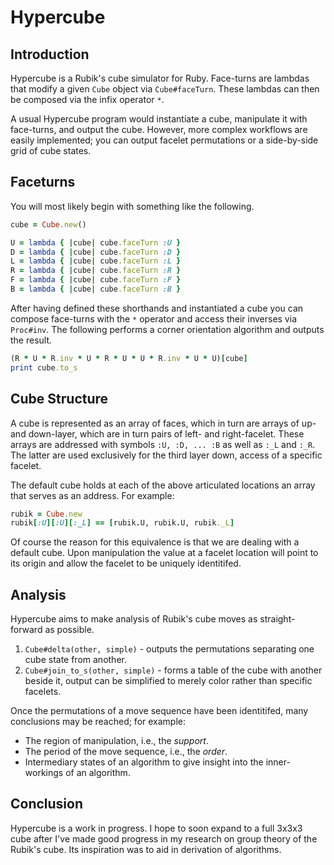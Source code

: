 Hypercube
=========

Introduction
------------
Hypercube is a Rubik's cube simulator for Ruby. Face-turns are lambdas that modify a given `Cube` object via `Cube#faceTurn`. These lambdas can then be composed via the infix operator `*`.

A usual Hypercube program would instantiate a cube, manipulate it with face-turns, and output the cube. However, more complex workflows are easily implemented; you can output facelet permutations or a side-by-side grid of cube states.

Faceturns
---------
You will most likely begin with something like the following.

```ruby
cube = Cube.new()

U = lambda { |cube| cube.faceTurn :U }
D = lambda { |cube| cube.faceTurn :D }
L = lambda { |cube| cube.faceTurn :L }
R = lambda { |cube| cube.faceTurn :R }
F = lambda { |cube| cube.faceTurn :F }
B = lambda { |cube| cube.faceTurn :B }
```

After having defined these shorthands and instantiated a cube you can compose face-turns with the `*` operator and access their inverses via `Proc#inv`. The following performs a corner orientation algorithm and outputs the result.

```ruby
(R * U * R.inv * U * R * U * U * R.inv * U * U)[cube]
print cube.to_s
```

Cube Structure
--------------
A cube is represented as an array of faces, which in turn are arrays of up- and down-layer, which are in turn pairs of left- and right-facelet. These arrays are addressed with symbols `:U, :D, ... :B` as well as `:_L` and `:_R`. The latter are used exclusively for the third layer down, access of a specific facelet.

The default cube holds at each of the above articulated locations an array that serves as an address. For example:

```ruby
rubik = Cube.new
rubik[:U][:U][:_L] == [rubik.U, rubik.U, rubik._L]
```

Of course the reason for this equivalence is that we are dealing with a default cube. Upon manipulation the value at a facelet location will point to its origin and allow the facelet to be uniquely identitifed.

Analysis
--------
Hypercube aims to make analysis of Rubik's cube moves as straight-forward as possible. 

1. `Cube#delta(other, simple)` - outputs the permutations separating one cube state from another.
2. `Cube#join_to_s(other, simple)` - forms a table of the cube with another beside it, output can be simplified to merely color rather than specific facelets.

Once the permutations of a move sequence have been identitifed, many conclusions may be reached; for example:

- The region of manipulation, i.e., the *support*.
- The period of the move sequence, i.e., the *order*.
- Intermediary states of an algorithm to give insight into the inner-workings of an algorithm.

Conclusion
----------
Hypercube is a work in progress. I hope to soon expand to a full 3x3x3 cube after I've made good progress in my research on group theory of the Rubik's cube. Its inspiration was to aid in derivation of algorithms.
